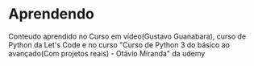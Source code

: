 # Aprendendo
Conteudo aprendido no Curso em vídeo(Gustavo Guanabara), curso de Python da Let's Code e no curso "Curso de Python 3 do básico ao avançado(Com projetos reais) - Otávio Miranda" da udemy
